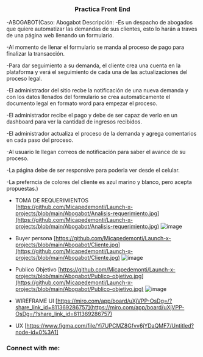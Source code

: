 <h3 align="center">Practica Front End</h3>

-ABOGABOT(Caso: Abogabot Descripción: 
-Es un despacho de abogados que quiere automatizar las demandas de sus clientes, esto lo harán a traves de una página web llenando un formulario. 

-Al momento de llenar el formulario se manda al proceso de pago para finalizar la transacción.

-Para dar seguimiento a su demanda, el cliente crea una cuenta en la plataforma y verá el seguimiento de cada una de las actualizaciones del proceso legal.

-El administrador del sitio recbe la notificación de una nueva demanda y con los datos llenados del formulario se crea automaticamente el documento legal en formato word para empezar el proceso. 

-El administrador recibe el pago y debe de ser capaz de verlo en un dashboard para ver la cantidad de ingresos recibidos.

-El administrador actualiza el proceso de la demanda y agrega comentarios en cada paso del proceso. 

-Al usuario le llegan correos de notificación para saber el avance de su proceso. 

-La página debe de ser responsive para poderla ver desde el celular. 

-La preferncia de colores del cliente es azul marino y blanco, pero acepta propuestas.)

- TOMA DE REQUERIMIENTOS [https://github.com/Micapedemonti/Launch-x-projects/blob/main/Abogabot/Analisis-requerimiento.jpg](https://github.com/Micapedemonti/Launch-x-projects/blob/main/Abogabot/Analisis-requerimiento.jpg)
![image](https://user-images.githubusercontent.com/95888535/196970828-9bcebedb-c524-48d2-96c3-d2eb7622c214.png)


- Buyer persona [https://github.com/Micapedemonti/Launch-x-projects/blob/main/Abogabot/Cliente.jpg](https://github.com/Micapedemonti/Launch-x-projects/blob/main/Abogabot/Cliente.jpg)
![image](https://user-images.githubusercontent.com/95888535/196971142-cb156595-f06c-4bcc-9c6c-2dfe8874f365.png)


- Publico Objetivo [https://github.com/Micapedemonti/Launch-x-projects/blob/main/Abogabot/Publico-objetivo.jpg](https://github.com/Micapedemonti/Launch-x-projects/blob/main/Abogabot/Publico-objetivo.jpg)
![image](https://user-images.githubusercontent.com/95888535/196971216-70e6ddbc-2f52-4d06-a63b-98ecdf3a2567.png)


- WIREFRAME UI [https://miro.com/app/board/uXjVPP-OsDg=/?share_link_id=811369286757](https://miro.com/app/board/uXjVPP-OsDg=/?share_link_id=811369286757)


- UX [https://www.figma.com/file/Yi7UPCMZ8Gfvv6jYDaQMF7/Untitled?node-id=0%3A1]

<h3 align="left">Connect with me:</h3>
<p align="left">
</p>

